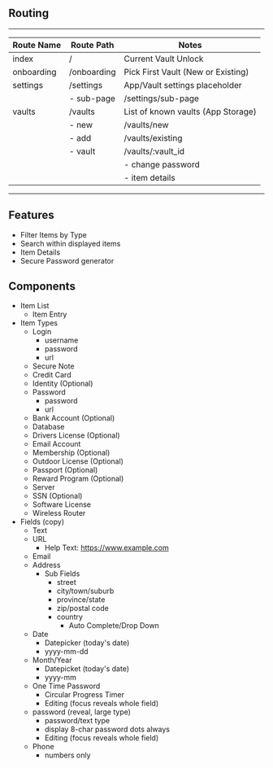 Routing
-------
________________________________________________________________________________________________________
|  Route Name               | Route Path                        | Notes                                |
|---------------------------|-----------------------------------|--------------------------------------|
| index                     | /                                 | Current Vault Unlock                 |
| onboarding                | /onboarding                       | Pick First Vault (New or Existing)   |
| settings                  | /settings                         | App/Vault settings placeholder       |
| |- sub-page               | /settings/sub-page                | App/Vault settings placeholder       |
| vaults                    | /vaults                           | List of known vaults  (App Storage)  |
| |- new                    | /vaults/new                       | Create New Vault, Auto Unlock        |
| |- add                    | /vaults/existing                  | Pick existing vault                  |
| |- vault                  | /vaults/:vault_id                 | Open Vault, List Items               |
| |  |- change password     | /vaults/:vault_id/change_password | Change the current vault's password  |
| |  |- item details        | /vaults/:vault_id/item/:item_id   | Open Vault, List Items, Item Details |
--------------------------------------------------------------------------------------------------------

Features
--------

- Filter Items by Type
- Search within displayed items
- Item Details
- Secure Password generator

Components
----------

- Item List
  - Item Entry
- Item Types
  - Login
    - username
    - password
    - url
  - Secure Note
  - Credit Card
  - Identity (Optional)
  - Password
    - password
    - url
  - Bank Account (Optional)
  - Database
  - Drivers License (Optional)
  - Email Account
  - Membership (Optional)
  - Outdoor License (Optional)
  - Passport (Optional)
  - Reward Program (Optional)
  - Server
  - SSN (Optional)
  - Software License
  - Wireless Router
- Fields (copy)
  - Text
  - URL
    - Help Text: https://www.example.com
  - Email
  - Address
    - Sub Fields
      - street
      - city/town/suburb
      - province/state
      - zip/postal code
      - country
        - Auto Complete/Drop Down
  - Date
    - Datepicker (today's date)
    - yyyy-mm-dd
  - Month/Year
    - Datepicket (today's date)
    - yyyy-mm
  - One Time Password
    - Circular Progress Timer
    - Editing (focus reveals whole field)
  - password (reveal, large type)
    - password/text type
    - display 8-char password dots always
    - Editing (focus reveals whole field)
  - Phone
    - numbers only
